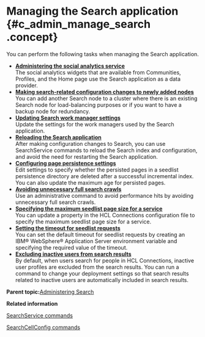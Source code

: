 # Managing the Search application {#c_admin_manage_search .concept}

You can perform the following tasks when managing the Search application.

-   **[Administering the social analytics service](../admin/c_admin_search_sand_indexing_tasks.md)**  
The social analytics widgets that are available from Communities, Profiles, and the Home page use the Search application as a data provider.
-   **[Making search-related configuration changes to newly added nodes](../admin/t_admin_search_add_search_node.md)**  
You can add another Search node to a cluster where there is an existing Search node for load-balancing purposes or if you want to have a backup node for redundancy.
-   **[Updating Search work manager settings](../admin/t_admin_search_update_work_managers.md)**  
Update the settings for the work managers used by the Search application.
-   **[Reloading the Search application](../admin/t_admin_search_reload_search.md)**  
After making configuration changes to Search, you can use SearchService commands to reload the Search index and configuration, and avoid the need for restarting the Search application.
-   **[Configuring page persistence settings](../admin/t_admin_search_configure_persisted_data.md)**  
Edit settings to specify whether the persisted pages in a seedlist persistence directory are deleted after a successful incremental index. You can also update the maximum age for persisted pages.
-   **[Avoiding unnecessary full search crawls](../admin/t_admin_search_crawling.md)**  
Use an administrative command to avoid performance hits by avoiding unnecessary full search crawls.
-   **[Specifying the maximum seedlist page size for a service](../admin/t_admin_search_max_results.md)**  
You can update a property in the HCL Connections configuration file to specify the maximum seedlist page size for a service.
-   **[Setting the timeout for seedlist requests](../admin/t_admin_search_set_seedlist_timeout.md)**  
You can set the default timeout for seedlist requests by creating an IBM® WebSphere® Application Server environment variable and specifying the required value of the timeout.
-   **[Excluding inactive users from search results](../admin/t_admin_search_exclude_inactive_users.md)**  
By default, when users search for people in HCL Connections, inactive user profiles are excluded from the search results. You can run a command to change your deployment settings so that search results related to inactive users are automatically included in search results.

**Parent topic:**[Administering Search](../admin/c_admin_search.md)

**Related information**  


[SearchService commands](../admin/r_admin_searchservice_commands.md)

[SearchCellConfig commands](../admin/r_admin_searchcellconfig_commands.md)

